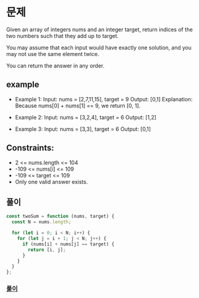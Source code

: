# 문제

Given an array of integers nums and an integer target, return indices of the two numbers such that they add up to target.

You may assume that each input would have exactly one solution, and you may not use the same element twice.

You can return the answer in any order.

## example

- Example 1:
  Input: nums = [2,7,11,15], target = 9
  Output: [0,1]
  Explanation: Because nums[0] + nums[1] == 9, we return [0, 1].

- Example 2:
  Input: nums = [3,2,4], target = 6
  Output: [1,2]

- Example 3:
  Input: nums = [3,3], target = 6
  Output: [0,1]

## Constraints:

- 2 <= nums.length <= 104
- -109 <= nums[i] <= 109
- -109 <= target <= 109
- Only one valid answer exists.

## 풀이

```javascript
const twoSum = function (nums, target) {
  const N = nums.length;

  for (let i = 0; i < N; i++) {
    for (let j = i + 1; j < N; j++) {
      if (nums[i] + nums[j] == target) {
        return [i, j];
      }
    }
  }
};
```

### [풀이](https://leetcode.com/submissions/detail/631374472/)
